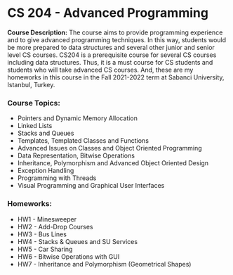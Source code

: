 # CS 204 - Advanced Programming

**Course Description:** The course aims to provide programming experience and to give advanced programming techniques. In this way, students would be more prepared to data structures and several other junior and senior level CS courses. CS204 is a prerequisite course for several CS courses including data structures. Thus, it is a must course for CS students and students who will take advanced CS courses. And, these are my homeworks in this course in the Fall 2021-2022 term at Sabanci University, Istanbul, Turkey.


### Course Topics:
- Pointers and Dynamic Memory Allocation
- Linked Lists
- Stacks and Queues
- Templates, Templated Classes and Functions
- Advanced Issues on Classes and Object Oriented Programming
- Data Representation, Bitwise Operations
- Inheritance, Polymorphism and Advanced Object Oriented Design
- Exception Handling
- Programming with Threads
- Visual Programming and Graphical User Interfaces

### Homeworks:
- HW1 - Minesweeper
- HW2 - Add-Drop Courses
- HW3 - Bus Lines 
- HW4 - Stacks & Queues and SU Services
- HW5 - Car Sharing
- HW6 - Bitwise Operations with GUI
- HW7 - Inheritance and Polymorphism (Geometrical Shapes)
